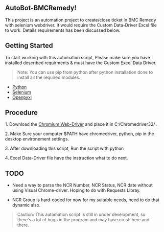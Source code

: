 ## AutoBot-BMCRemedy!
<p>This project is an automation project to create/close ticket in BMC Remedy with selenium webdriver. It would require the Custom Data-Driver Excel file to work.
Details requirements has been discussed below.</p>

## Getting Started
<p>To start working with this automation script, Please make sure you have installed described requirments & must have the Custom Excel Data Driver.</p>

>Note: You can use pip from python after python installation done to install all the required modules.

* <a href = "https://www.python.org/"> Python </a>
* <a href = "https://www.selenium.dev/selenium/docs/api/py/"> Selenium </a>
* <a href = "https://openpyxl.readthedocs.io/en/stable/"> Openpyxl </a>

## Procedure 

<p>1. Download the <a href ="https://sites.google.com/a/chromium.org/chromedriver/downloads"> Chromium Web-Driver</a> and place it in C:/Chromedriver32/ .</p>
<p>2. Make Sure your computer $PATH have chromedriver, python, pip in the desktop environement settings.
<p>3. After downloading this script, Run the script with python 
<p>4. Excel Data-Driver file have the instruction what to do next.

## TODO

*   Need a way to parse the NCR Number, NCR Status, NCR date without using Visual Chrome-driver. Hoping to do with Requests Libray. 

*   NCR Group is hard-coded for now for my suitable needs, need to do that dynamic also.


> Caution: This automation script is still in under development, so there's a lot of bugs in the program and may have crush here and there.

